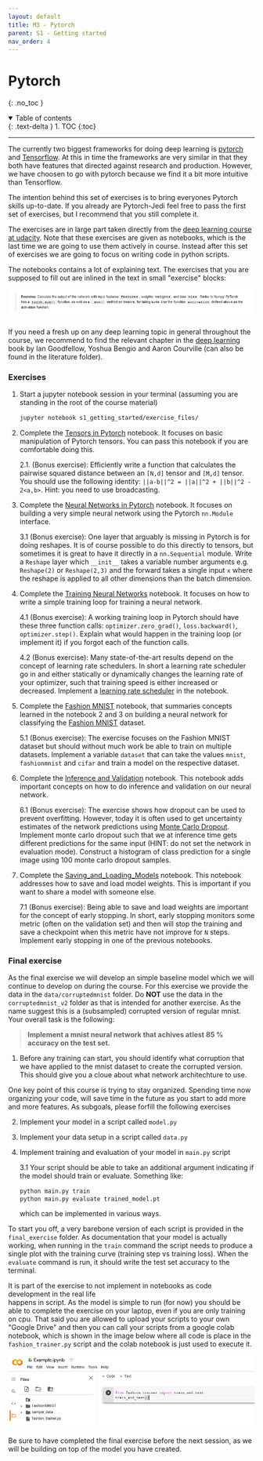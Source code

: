 ```yaml
---
layout: default
title: M3 - Pytorch
parent: S1 - Getting started
nav_order: 4
---
```


# Pytorch
{: .no_toc }

<details open markdown="block">
  <summary>
    Table of contents
  </summary>
  {: .text-delta }
1. TOC
{:toc}
</details>

---

The currently two biggest frameworks for doing deep learning is [pytorch](https://github.com/pytorch/pytorch)
and [Tensorflow](https://github.com/tensorflow/tensorflow). At this in time the frameworks are very similar
in that they both have features that directed against research and production. However, we have choosen to
go with pytorch because we find it a bit more intuitive than Tensorflow.

The intention behind this set of exercises is to bring everyones Pytorch skills up-to-date. If you already 
are Pytorch-Jedi feel free to pass the first set of exercises, but I recommend that you still complete it.

The exercises are in large part taken directly from the [deep learning course at udacity](https://github.com/udacity/deep-learning-v2-pytorch).
Note that these exercises are given as notebooks, which is the last time we are going to use them actively in course. Instead
after this set of exercises we are going to focus on writing code in python scripts.

The notebooks contains a lot of explaining text. The exercises that you are supposed to fill out are inlined in 
the text in small "exercise" blocks:

<p align="center"> 
  <img src="../figures/exercise.PNG" width="1000" title="hover text">
</p>

If you need a fresh up on any deep learning topic in general throughout the course, we recommend to find the relevant 
chapter in the [deep learning](https://www.deeplearningbook.org/) book by Ian Goodfellow, 
Yoshua Bengio and Aaron Courville (can also be found in the literature folder).

### Exercises

1. Start a jupyter notebook session in your terminal (assuming you are standing in the root of the course material)
   ```bash
   jupyter notebook s1_getting_started/exercise_files/
   ```

2. Complete the [Tensors in Pytorch](exercise_files/1_Tensors_in_PyTorch.ipynb) notebook. It focuses on basic
   manipulation of Pytorch tensors. You can pass this notebook if you are comfortable doing this.
   
   2.1. (Bonus exercise): Efficiently write a function that calculates the pairwise squared distance
        between an `[N,d]` tensor and `[M,d]` tensor. You should use the following identity:
        ``` ||a-b||^2 = ||a||^2 + ||b||^2 - 2<a,b> ```. Hint: you need to use broadcasting.
   
3. Complete the [Neural Networks in Pytorch](exercise_files/2_Neural_Networks_in_PyTorch.ipynb) notebook. 
   It focuses on building a very simple neural network using the Pytorch `nn.Module` interface.
   
   3.1 (Bonus exercise): One layer that arguably is missing in Pytorch is for doing reshapes.
       It is of course possible to do this directly to tensors, but sometimes it is great to
       have it directly in a `nn.Sequential` module. Write a `Reshape` layer which `__init__`
       takes a variable number arguments e.g. `Reshape(2)` or `Reshape(2,3)` and the forward
       takes a single input `x` where the reshape is applied to all other dimensions than the
       batch dimension.

4. Complete the [Training Neural Networks](exercise_files/3_Training_Neural_Networks.ipynb) notebook. 
   It focuses on how to write a simple training loop for training a neural network.
   
   4.1 (Bonus exercise): A working training loop in Pytorch should have these three function calls:
       ``optimizer.zero_grad()``, ``loss.backward()``, ``optimizer.step()``. Explain what would happen
       in the training loop (or implement it) if you forgot each of the function calls.

   4.2 (Bonus exercise): Many state-of-the-art results depend on the concept of learning rate schedulers.
       In short a learning rate scheduler go in and either statically or dynamically changes the learning
       rate of your optimizer, such that training speed is either increased or decreased. Implement a 
       [learning rate scheduler](https://pytorch.org/docs/stable/optim.html#how-to-adjust-learning-rate)
       in the notebook.
   
5. Complete the [Fashion MNIST](exercise_files/4_Fashion_MNIST.ipynb) notebook, that summaries concepts learned in the
   notebook 2 and 3 on building a neural network for classifying the [Fashion MNIST](https://github.com/zalandoresearch/fashion-mnist) 
   dataset.
   
   5.1 (Bonus exercise): The exercise focuses on the Fashion MNIST dataset but should without much
       work be able to train on multiple datasets. Implement a variable `dataset` that can take the
       values `mnist`, `fashionmnist` and `cifar` and train a model on the respective dataset.

6. Complete the [Inference and Validation](exercise_files/5_Inference_and_Validation.ipynb) notebook. This notebook adds
   important concepts on how to do inference and validation on our neural network.
   
   6.1 (Bonus exercise): The exercise shows how dropout can be used to prevent overfitting. However, today it
       is often used to get uncertainty estimates of the network predictions using [Monte Carlo Dropout](http://proceedings.mlr.press/v48/gal16.pdf).
       Implement monte carlo dropout such that we at inference time gets different predictions for the same
       input (HINT: do not set the network in evaluation mode). Construct a histogram of class prediction for a
       single image using 100 monte carlo dropout samples.

7. Complete the [Saving_and_Loading_Models](exercise_files/6_Saving_and_Loading_Models.ipynb) notebook. This notebook addresses
   how to save and load model weights. This is important if you want to share a model with someone else.

   7.1 (Bonus exercise): Being able to save and load weights are important for the concept of early stopping. In
       short, early stopping monitors some metric (often on the validation set) and then will stop the training
       and save a checkpoint when this metric have not improve for `N` steps. Implement early stopping in one of
       the previous notebooks.

### Final exercise

As the final exercise we will develop an simple baseline model which we will continue to develop on during the course.
For this exercise we provide the data in the `data/corruptedmnist` folder. Do **NOT** use the data in the `corruptedmnist_v2`
folder as that is intended for another exercise. As the name suggest this is a (subsampled) corrupted version of regular mnist. 
Your overall task is the following:

> **Implement a mnist neural network that achives atlest 85 % accuracy on the test set.**

1. Before any training can start, you should identify what corruption that we have applied to the mnist dataset to
   create the corrupted version. This should give you a cloue about what network architechture to use.

 One key point of this course is trying to stay organized. Spending time now organizing your code, will save time
 in the future as you start to add more and more features. As subgoals, please forfill the following exercises

2. Implement your model in a script called `model.py`

3. Implement your data setup in a script called `data.py`

4. Implement training and evaluation of your model in `main.py` script
   
   3.1 Your script should be able to take an additional argument indicating if the model
   should train or evaluate. Something like:
   ```
   python main.py train
   python main.py evaluate trained_model.pt
   ```
   which can be implemented in various ways.

To start you off, a very barebone version of each script is provided in the `final_exercise` folder. 
As documentation that your model is actually working, when running in the `train` command the script needs to
produce a single plot with the training curve (training step vs training loss). When the `evaluate` command is run,
it should write the test set accuracy to the terminal.

It is part of the exercise to not implement in notebooks as code development in the real life  
happens in script. As the model is simple to run (for now) you should be able to complete the exercise on your laptop, 
even if you are only training on cpu. That said you are allowed to upload your scripts to your own "Google Drive" and 
then you can call your scripts from a google colab notebook, which is shown in the image below where all code is 
place in the `fashion_trainer.py` script and the colab notebook is just used to execute it.

![colab](../figures/colab.PNG)

Be sure to have completed the final exercise before the next session, as we will be building on top of the model
you have created.
